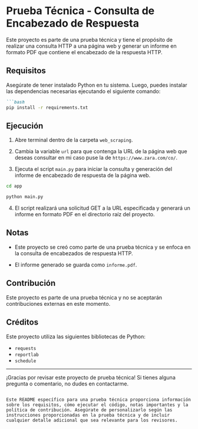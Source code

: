


# Prueba Técnica - Consulta de Encabezado de Respuesta

Este proyecto es parte de una prueba técnica y tiene el propósito de realizar una consulta HTTP a una página web y generar un informe en formato PDF que contiene el encabezado de la respuesta HTTP.

## Requisitos

Asegúrate de tener instalado Python en tu sistema. Luego, puedes instalar las dependencias necesarias ejecutando el siguiente comando:

```markdown
```bash
pip install -r requirements.txt
```

## Ejecución

1. Abre terminal dentro de la carpeta `web_scraping`.

2. Cambia la variable `url` para que contenga la URL de la página web que deseas consultar en mi caso puse la de `https://www.zara.com/co/`.

3. Ejecuta el script `main.py` para iniciar la consulta y generación del informe de encabezado de respuesta de la página web.

```bash
cd app

python main.py
```

4. El script realizará una solicitud GET a la URL especificada y generará un informe en formato PDF en el directorio raíz del proyecto.

## Notas

- Este proyecto se creó como parte de una prueba técnica y se enfoca en la consulta de encabezados de respuesta HTTP.

- El informe generado se guarda como `informe.pdf`.

## Contribución

Este proyecto es parte de una prueba técnica y no se aceptarán contribuciones externas en este momento.

## Créditos

Este proyecto utiliza las siguientes bibliotecas de Python:
- `requests`
- `reportlab`
- `schedule`

---

¡Gracias por revisar este proyecto de prueba técnica! Si tienes alguna pregunta o comentario, no dudes en contactarme.
```

Este README específico para una prueba técnica proporciona información sobre los requisitos, cómo ejecutar el código, notas importantes y la política de contribución. Asegúrate de personalizarlo según las instrucciones proporcionadas en la prueba técnica y de incluir cualquier detalle adicional que sea relevante para los revisores.
